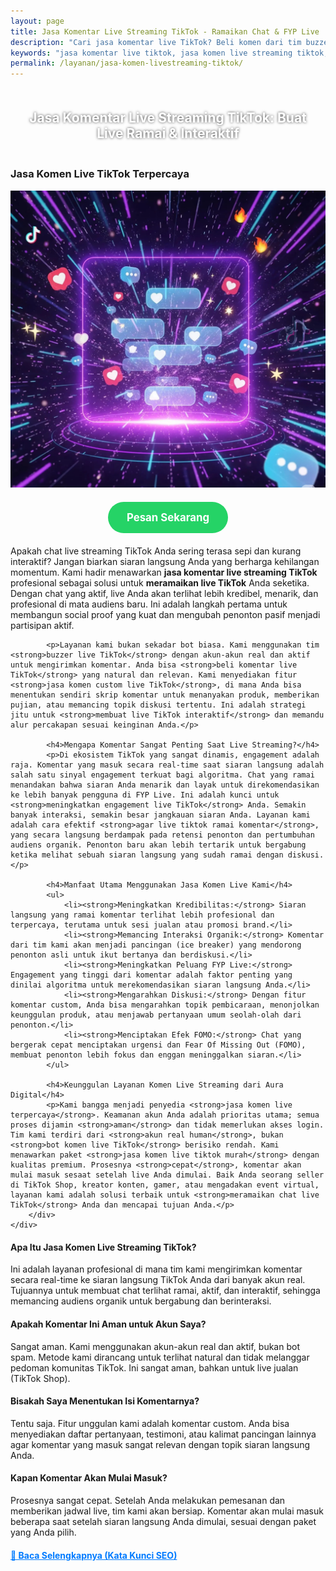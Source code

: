 ```yaml
---
layout: page
title: Jasa Komentar Live Streaming TikTok - Ramaikan Chat & FYP Live
description: "Cari jasa komentar live TikTok? Beli komen dari tim buzzer profesional untuk ramaikan chat live Anda. Layanan auto komen custom, aman, dan terpercaya untuk meningkatkan engagement & pancing audiens organik."
keywords: "jasa komentar live tiktok, jasa komen live streaming tiktok, beli komentar live tiktok, jual komen live tiktok, auto komen live tiktok, bot komen live tiktok, jasa ramaikan live tiktok, cara meramaikan chat live tiktok, membuat live tiktok interaktif, meningkatkan engagement live tiktok, agar live tiktok ramai komentar, jasa pancing audiens live, menaikkan penonton live tiktok, jasa buzzer live tiktok, tim buzzer komen live, sewa buzzer untuk live streaming, panel komen live tiktok, jasa komen dari akun real, jasa komen custom live tiktok, jasa komen live tiktok murah, jasa komen live terpercaya, jasa komen live aman, komentar live tiktok cepat, harga jasa komentar live tiktok, jasa interaksi live tiktok untuk jualan"
permalink: /layanan/jasa-komen-livestreaming-tiktok/
---
```


<script type="application/ld+json">
{
  "@context": "https://schema.org",
  "@graph": [
    {
      "@type": "WebSite",
      "@id": "https://auradigital.id/#website",
      "url": "https://auradigital.id/",
      "name": "auradigital.id"
    },
    {
      "@type": "WebPage",
      "@id": "https://auradigital.id/layanan/jasa-komen-livestreaming-tiktok/#webpage",
      "url": "https://auradigital.id/layanan/jasa-komen-livestreaming-tiktok/",
      "name": "Jasa Komentar Live TikTok | Buat Chat Ramai & Interaktif",
      "isPartOf": {
        "@id": "https://auradigital.id/#website"
      },
      "breadcrumb": {
        "@id": "https://auradigital.id/layanan/jasa-komen-livestreaming-tiktok/#breadcrumb"
      },
      "description": "Butuh jasa komentar untuk live streaming di TikTok? Kami adalah solusi untuk membuat chat live Anda terlihat ramai dan aktif. Layanan buzzer terpercaya untuk memancing interaksi dan meningkatkan engagement."
    },
    {
      "@type": "Service",
      "name": "Jasa Komentar Live Streaming TikTok",
      "serviceType": "Social Media Engagement",
      "provider": {
        "@type": "WebSite",
        "name": "auradigital.id",
        "url": "https://auradigital.id/"
      },
      "areaServed": {
        "@type": "Country",
        "name": "Indonesia"
      },
      "description": "Jasa komentar custom dari akun real human untuk membuat chat live streaming TikTok Anda menjadi interaktif dan ramai. Layanan terpercaya untuk memancing audiens dan meningkatkan peluang FYP Live."
    },
    {
      "@type": "Product",
      "name": "Paket Komentar Live Streaming TikTok",
      "image": "https://raw.githubusercontent.com/AzkaAtta/azkaatta.github.io/main/image/jasa-komen-livestreaming-tiktok.webp",
      "description": "Beli paket komentar untuk siaran langsung di TikTok. Dikerjakan oleh tim buzzer profesional untuk membuat chat live terlihat ramai, aktif, dan memancing interaksi organik. Solusi aman dan cepat.",
      "brand": {
        "@type": "Brand",
        "name": "auradigital.id"
      },
      "offers": {
        "@type": "Offer",
        "priceCurrency": "IDR",
        "price": "3000",
        "availability": "https://schema.org/InStock",
        "url": "https://auradigital.id/layanan/jasa-komen-livestreaming-tiktok/"
      }
    },
    {
      "@type": "BreadcrumbList",
      "@id": "https://auradigital.id/layanan/jasa-komen-livestreaming-tiktok/#breadcrumb",
      "itemListElement": [
        {
          "@type": "ListItem",
          "position": 1,
          "name": "Home",
          "item": "https://auradigital.id/"
        },
        {
          "@type": "ListItem",
          "position": 2,
          "name": "Layanan",
          "item": "https://auradigital.id/layanan/"
        },
        {
          "@type": "ListItem",
          "position": 3,
          "name": "Jasa Komentar Live Streaming TikTok",
          "item": "https://auradigital.id/layanan/jasa-komen-livestreaming-tiktok/"
        }
      ]
    },
    {
      "@type": "FAQPage",
      "mainEntity": [
        {
          "@type": "Question",
          "name": "Apa itu Jasa Komentar Live Streaming TikTok?",
          "acceptedAnswer": {
            "@type": "Answer",
            "text": "Ini adalah layanan di mana tim kami mengirimkan komentar secara real-time ke siaran langsung TikTok Anda. Tujuannya adalah untuk membuat chat terlihat ramai, aktif, dan interaktif."
          }
        },
        {
          "@type": "Question",
          "name": "Apakah komentar ini aman untuk akun saya?",
          "acceptedAnswer": {
            "@type": "Answer",
            "text": "Sangat aman. Semua komentar berasal dari akun real human, bukan bot. Kami fokus pada kualitas interaksi yang natural untuk menjaga keamanan akun dan live streaming Anda, terutama untuk live jualan."
          }
        },
        {
          "@type": "Question",
          "name": "Bisakah saya menentukan isi komentarnya (custom)?",
          "acceptedAnswer": {
            "@type": "Answer",
            "text": "Tentu saja. Anda bisa memberikan skrip atau arahan komentar yang spesifik agar relevan dengan topik live streaming Anda, misalnya untuk menanyakan produk atau memberikan testimoni."
          }
        }
      ]
    }
  ]
}
</script>

<h2 style="text-align: center; color: #fff; text-shadow: 0 0 4px rgba(0,0,0,0.7); padding: 20px 15px;">
    Jasa Komentar Live Streaming TikTok: Buat Live Ramai & Interaktif
</h2>

<div class="jasa-top-komen-tiktok-container">
    <div class="service-card" id="jasa-komen-livestreaming-tiktok-card" onclick="toggleService(this)">
        <h3>Jasa Komen Live TikTok Terpercaya</h3>
        <img src="https://raw.githubusercontent.com/AzkaAtta/azkaatta.github.io/main/image/jasa-komen-livestreaming-tiktok.webp" alt="Jasa Komentar untuk Live Streaming TikTok" style="max-width:100%; height:auto;" loading="lazy">
        <a href="https://wa.me/62895402343693?text=Halo,%20saya%20tertarik%20dengan%20Jasa%20Komen%20Live%20Streaming%20TikTok.%20Bisa%20info%20lebih%20lanjut?" target="_blank" class="whatsapp-button" style="display: block; width: fit-content; margin: 20px auto; padding: 15px 30px; background-color: #25D366; color: white; text-align: center; text-decoration: none; border-radius: 50px; font-size: 1.2em; font-weight: bold; transition: background-color 0.3s ease;">
            Pesan Sekarang
        </a>
        <div class="service-description">
            <p>Apakah chat live streaming TikTok Anda sering terasa sepi dan kurang interaktif? Jangan biarkan siaran langsung Anda yang berharga kehilangan momentum. Kami hadir menawarkan <strong>jasa komentar live streaming TikTok</strong> profesional sebagai solusi untuk <strong>meramaikan live TikTok</strong> Anda seketika. Dengan chat yang aktif, live Anda akan terlihat lebih kredibel, menarik, dan profesional di mata audiens baru. Ini adalah langkah pertama untuk membangun social proof yang kuat dan mengubah penonton pasif menjadi partisipan aktif.</p>

            <p>Layanan kami bukan sekadar bot biasa. Kami menggunakan tim <strong>buzzer live TikTok</strong> dengan akun-akun real dan aktif untuk mengirimkan komentar. Anda bisa <strong>beli komentar live TikTok</strong> yang natural dan relevan. Kami menyediakan fitur <strong>jasa komen custom live TikTok</strong>, di mana Anda bisa menentukan sendiri skrip komentar untuk menanyakan produk, memberikan pujian, atau memancing topik diskusi tertentu. Ini adalah strategi jitu untuk <strong>membuat live TikTok interaktif</strong> dan memandu alur percakapan sesuai keinginan Anda.</p>

            <h4>Mengapa Komentar Sangat Penting Saat Live Streaming?</h4>
            <p>Di ekosistem TikTok yang sangat dinamis, engagement adalah raja. Komentar yang masuk secara real-time saat siaran langsung adalah salah satu sinyal engagement terkuat bagi algoritma. Chat yang ramai menandakan bahwa siaran Anda menarik dan layak untuk direkomendasikan ke lebih banyak pengguna di FYP Live. Ini adalah kunci untuk <strong>meningkatkan engagement live TikTok</strong> Anda. Semakin banyak interaksi, semakin besar jangkauan siaran Anda. Layanan kami adalah cara efektif <strong>agar live tiktok ramai komentar</strong>, yang secara langsung berdampak pada retensi penonton dan pertumbuhan audiens organik. Penonton baru akan lebih tertarik untuk bergabung ketika melihat sebuah siaran langsung yang sudah ramai dengan diskusi.</p>

            <h4>Manfaat Utama Menggunakan Jasa Komen Live Kami</h4>
            <ul>
                <li><strong>Meningkatkan Kredibilitas:</strong> Siaran langsung yang ramai komentar terlihat lebih profesional dan terpercaya, terutama untuk sesi jualan atau promosi brand.</li>
                <li><strong>Memancing Interaksi Organik:</strong> Komentar dari tim kami akan menjadi pancingan (ice breaker) yang mendorong penonton asli untuk ikut bertanya dan berdiskusi.</li>
                <li><strong>Meningkatkan Peluang FYP Live:</strong> Engagement yang tinggi dari komentar adalah faktor penting yang dinilai algoritma untuk merekomendasikan siaran langsung Anda.</li>
                <li><strong>Mengarahkan Diskusi:</strong> Dengan fitur komentar custom, Anda bisa mengarahkan topik pembicaraan, menonjolkan keunggulan produk, atau menjawab pertanyaan umum seolah-olah dari penonton.</li>
                <li><strong>Menciptakan Efek FOMO:</strong> Chat yang bergerak cepat menciptakan urgensi dan Fear Of Missing Out (FOMO), membuat penonton lebih fokus dan enggan meninggalkan siaran.</li>
            </ul>

            <h4>Keunggulan Layanan Komen Live Streaming dari Aura Digital</h4>
            <p>Kami bangga menjadi penyedia <strong>jasa komen live terpercaya</strong>. Keamanan akun Anda adalah prioritas utama; semua proses dijamin <strong>aman</strong> dan tidak memerlukan akses login. Tim kami terdiri dari <strong>akun real human</strong>, bukan <strong>bot komen live TikTok</strong> berisiko rendah. Kami menawarkan paket <strong>jasa komen live tiktok murah</strong> dengan kualitas premium. Prosesnya <strong>cepat</strong>, komentar akan mulai masuk sesaat setelah live Anda dimulai. Baik Anda seorang seller di TikTok Shop, kreator konten, gamer, atau mengadakan event virtual, layanan kami adalah solusi terbaik untuk <strong>meramaikan chat live TikTok</strong> Anda dan mencapai tujuan Anda.</p>
        </div>
    </div>
</div>

<style>
  /* Struktur CSS Anda tidak diubah */
</style>

<div class="accordion">
  <div class="accordion-item">
    <div class="accordion-title"><h4>Apa Itu Jasa Komen Live Streaming TikTok?</h4></div>
    <div class="accordion-content">
      Ini adalah layanan profesional di mana tim kami mengirimkan komentar secara real-time ke siaran langsung TikTok Anda dari banyak akun real. Tujuannya untuk membuat chat terlihat ramai, aktif, dan interaktif, sehingga memancing audiens organik untuk bergabung dan berinteraksi.
    </div>
  </div>

  <div class="accordion-item">
    <div class="accordion-title"><h4>Apakah Komentar Ini Aman untuk Akun Saya?</h4></div>
    <div class="accordion-content">
      Sangat aman. Kami menggunakan akun-akun real dan aktif, bukan bot spam. Metode kami dirancang untuk terlihat natural dan tidak melanggar pedoman komunitas TikTok. Ini sangat aman, bahkan untuk live jualan (TikTok Shop).
    </div>
  </div>

  <div class="accordion-item">
    <div class="accordion-title"><h4>Bisakah Saya Menentukan Isi Komentarnya?</h4></div>
    <div class="accordion-content">
      Tentu saja. Fitur unggulan kami adalah komentar custom. Anda bisa menyediakan daftar pertanyaan, testimoni, atau kalimat pancingan lainnya agar komentar yang masuk sangat relevan dengan topik siaran langsung Anda.
    </div>
  </div>
  
  <div class="accordion-item">
    <div class="accordion-title"><h4>Kapan Komentar Akan Mulai Masuk?</h4></div>
    <div class="accordion-content">
      Prosesnya sangat cepat. Setelah Anda melakukan pemesanan dan memberikan jadwal live, tim kami akan bersiap. Komentar akan mulai masuk beberapa saat setelah siaran langsung Anda dimulai, sesuai dengan paket yang Anda pilih.
    </div>
  </div>
</div>

<script>
  // Struktur JS Anda tidak diubah
</script>


<style>
  /* Struktur CSS Anda tidak diubah */
</style>

<div class="toggle-container">
    <div class="toggle-btn" onclick="toggleHiddenContent()">📌 Baca Selengkapnya (Kata Kunci SEO)</div>
    <div id="hiddenSeoContent" class="hidden-content">
        <ul>
            <li><strong>Jasa komentar live tiktok</strong> terpercaya dari tim buzzer profesional.</li>
            <li><strong>Beli komentar live tiktok</strong> untuk membuat chat ramai dan interaktif.</li>
            <li>Layanan <strong>auto komen live tiktok</strong> dengan fitur custom teks.</li>
            <li>Solusi <strong>meramaikan live tiktok</strong> untuk online shop dan kreator.</li>
            <li><strong>Jasa buzzer live tiktok</strong> dengan akun real human Indonesia.</li>
            <li><strong>Meningkatkan engagement live tiktok</strong> agar lebih mudah masuk FYP.</li>
            <li><strong>Harga jasa komentar live tiktok</strong> yang murah dan terjangkau.</li>
            <li><strong>Panel komen live tiktok</strong> dengan proses yang cepat dan aman.</li>
            <li>Kami <strong>jual komen live tiktok</strong> berkualitas, bukan dari bot spam.</li>
            <li>Cara efektif <strong>agar live tiktok ramai komentar</strong> dan pancing audiens.</li>
            <li><strong>Jasa interaksi live tiktok untuk jualan</strong> agar produk lebih meyakinkan.</li>
            <li>Layanan <strong>jasa komen live streaming tiktok</strong> profesional dan terukur.</li>
            <li><strong>Sewa buzzer untuk live streaming</strong> agar chat tidak pernah sepi.</li>
            <li>Proses 100% <strong>aman tanpa password</strong>, cukup kirimkan link live Anda.</li>
            <li>Komentar masuk <strong>cepat</strong> dan natural, tidak terlihat seperti spam.</li>
            <li>Buat siaran langsung Anda terlihat lebih <strong>profesional</strong> dan kredibel.</li>
            <li>Pancing interaksi untuk meningkatkan <strong>gift</strong> dan <strong>saweran</strong> dari penonton asli.</li>
            <li>Sistem <strong>bot komen live tiktok</strong> cerdas yang dikelola oleh tim ahli.</li>
            <li>Penyedia <strong>jasa komen live terpercaya</strong> dengan ribuan klien puas.</li>
            <li>Didukung oleh <strong>tim buzzer komen live</strong> yang siap kapan saja.</li>
        </ul>
    </div>
</div>

<style>
    .toggle-container {
        /* Anda bisa sesuaikan margin ini */
        margin-top: 20px; 
    }
    .toggle-btn {
        cursor: pointer;
        color: #007bff;
        text-decoration: underline;
        display: inline-block;
        font-weight: bold;
    }
    .hidden-content {
    /* Ini adalah kunci utamanya, konten disembunyikan secara default */
    display: none; 
    margin-top: 15px;
    padding: 15px;
    border: 1px solid #ddd;
    border-radius: 8px;
    background-color: #f9f9f9;
    color: #111111; /* <--- UBAH ATAU TAMBAHKAN BARIS INI */
}
    .hidden-content ul {
        margin: 0;
        padding-left: 20px;
    }
    .hidden-content li {
        margin-bottom: 8px;
    }
</style>

<script>
    // Pastikan konten tersembunyi saat halaman dimuat
    document.addEventListener("DOMContentLoaded", function() {
        document.getElementById("hiddenSeoContent").style.display = "none";
    });

    function toggleHiddenContent() {
        var content = document.getElementById("hiddenSeoContent");
        var button = document.querySelector(".toggle-btn");
        
        // Cek kondisi saat ini
        if (content.style.display === "none") {
            content.style.display = "block";
            button.textContent = "📌 Tutup Selengkapnya";
        } else {
            content.style.display = "none";
            button.textContent = "📌 Baca Selengkapnya";
        }
    }
</script>


